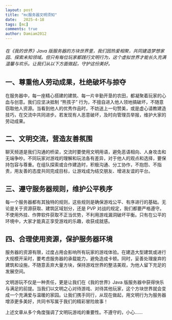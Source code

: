 ```yaml
---
layout: post
title: "mc服务器文明须知"
date:   2025-4-18
tags: [mc]
comments: true
author: Damiam2012
---
```

###### 在《我的世界》Java 版服务器的方块世界里，我们因热爱相聚，共同建造梦想家园、探索未知领域。但只有每位玩家都践行文明行为，这个虚拟世界才能长久充满温馨与欢乐。让我们从以下方面做起，守护这份美好。

<!-- more -->


## 一、尊重他人劳动成果，杜绝破坏与掠夺

在服务器中，每一座精心搭建的建筑、每一片辛勤开垦的农田，都凝聚着玩家的心血与创意。我们应坚决抵制 “熊孩子” 行为，不擅自进入他人领地搞破坏，不随意窃取他人资源。当看到他人的优秀作品时，不妨送上一句赞美，或是虚心请教建造技巧，在交流中共同进步。若发现有人恶意破坏，及时向管理员举报，维护大家的劳动成果。

## 二、文明交流，营造友善氛围

聊天频道是我们沟通的桥梁，交流时要使用文明用语，避免恶语相向、人身攻击和无端争吵。不同玩家对游戏的理解和玩法各有差异，对于他人的观点和选择，要保持包容与尊重。在组队探索或合作建造时，积极沟通、分工协作，不抱怨、不指责，用友善的态度共同完成目标，让游戏成为结交朋友、增进友谊的平台。

## 三、遵守服务器规则，维护公平秩序

每一个服务器都有其独特的规则，这些规则是确保游戏公平、有序进行的基础。无论是关于资源获取、建筑区域划分，还是 PVP 对战的规定，我们都要严格遵守。不使用外挂、作弊软件获取不正当优势，不利用游戏漏洞破坏平衡。只有在公平的环境中，大家才能真正享受游戏的乐趣，收获成就感。

## 四、合理使用资源，保护服务器环境

服务器的资源有限，过度占用会影响所有玩家的游戏体验。在建造大型建筑或进行大规模开采时，要考虑服务器的承载能力，避免造成卡顿。同时，妥善处理废弃的建筑和设施，不随意丢弃大量方块，保持游戏世界的整洁美观，为他人留下充足的发展空间。

文明游玩不仅是一种责任，更是让我们在《我的世界》Java 版服务器中获得快乐与满足的前提。当我们以文明之心对待游戏、对待其他玩家，这个方块世界就会变成一个充满爱与温暖的家园。让我们携手同行，从现在做起，用文明行为为服务器增添更多美好，共同书写属于我们的精彩冒险故事！

上述文章从多个角度强调了文明玩游戏的重要性。不遵守的，小心......
